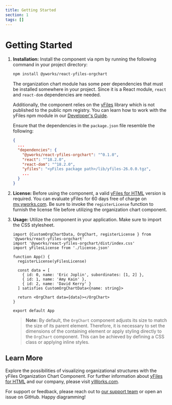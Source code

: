 ```yaml
---
title: Getting Started
section: 1
tags: []
---
```


# Getting Started

1. **Installation:**
   Install the component via npm by running the following command in your project directory:
   ```bash
   npm install @yworks/react-yfiles-orgchart
   ```

   The organization chart module has some peer dependencies that must be installed somewhere in your project. Since it is a React module, `react` and `react-dom` dependencies are needed.

   Additionally, the component relies on the [yFiles](https://www.yworks.com/yfiles-overview) library which is not published to the public npm registry. You can learn  how to work with the yFiles npm module in our [Developer's Guide](https://docs.yworks.com/yfileshtml/#/dguide/yfiles_npm_module).

   Ensure that the dependencies in the `package.json` file resemble the following:
   ```json
   {
     ...
     "dependencies": {
       "@yworks/react-yfiles-orgchart": "^0.1.0",
       "react": "^18.2.0",
       "react-dom": "^18.2.0",
       "yfiles": "<yFiles package path>/lib/yfiles-26.0.0.tgz",
       ...
     }
   }
   ```

2. **License:**
   Before using the component, a valid [yFiles for HTML](https://www.yworks.com/products/yfiles-for-html) version is required. You can evaluate yFiles for 60 days free of charge on [my.yworks.com](https://my.yworks.com/signup?product=YFILES_HTML_EVAL).
   Be sure to invoke the `registerLicense` function to furnish the license file before utilizing the organization chart component.

3. **Usage:**
   Utilize the component in your application. Make sure to import the CSS stylesheet.

   ```tsx
   import {CustomOrgChartData, OrgChart, registerLicense } from '@yworks/react-yfiles-orgchart'
   import '@yworks/react-yfiles-orgchart/dist/index.css' 
   import yFilesLicense from './license.json'
   
   function App() {
     registerLicense(yFilesLicense)
      
     const data = [
       { id: 0, name: 'Eric Joplin', subordinates: [1, 2] },
       { id: 1, name: 'Amy Kain' },
       { id: 2, name: 'David Kerry' }
     ] satisfies CustomOrgChartData<{name: string}>
    
     return <OrgChart data={data}></OrgChart>
   }

   export default App
   ```

   > **Note:** By default, the `OrgChart` component adjusts its size to match the size of its parent element. Therefore, it is necessary to set the dimensions of the containing element or apply styling directly to the `OrgChart` component. This can be achieved by defining a CSS class or applying inline styles.

## Learn More

Explore the possibilities of visualizing organizational structures with the yFiles Organization Chart Component. For further information about [yFiles for HTML](https://www.yworks.com/yfiles-overview) and our company, please visit [yWorks.com](https://www.yworks.com).

For support or feedback, please reach out to [our support team](https://website.yworks.home/contact) or open an issue on GitHub. Happy diagramming!


